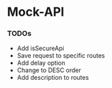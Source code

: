 # Mock-API

### TODOs
- Add isSecureApi
- Save request to specific routes
- Add delay option
- Change to DESC order
- Add description to routes
